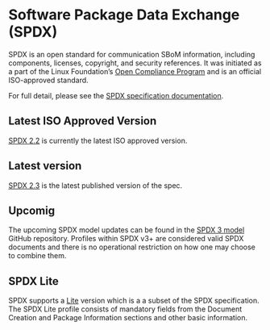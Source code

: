 #  Software Package Data Exchange (SPDX)

SPDX is an open standard for communication SBoM information, including components, licenses, copyright, and security references. It was initiated as a part of the Linux Foundation’s [Open Compliance Program](https://compliance.linuxfoundation.org) and is an official ISO-approved standard.

For full detail, please see the [SPDX specification documentation](https://spdx.dev).

## Latest ISO Approved Version

[SPDX 2.2](https://spdx.github.io/spdx-spec/v2.2.2/) is currently the latest ISO approved version.

## Latest version

[SPDX 2.3](https://spdx.github.io/spdx-spec/v2.3/) is the latest published version of the spec.

## Upcomig

The upcoming SPDX model updates can be found in the [SPDX 3 model](https://github.com/spdx/spdx-3-model) GitHub repository.
Profiles within SPDX v3+ are considered valid SPDX documents and there is no operational restriction on how one may choose to combine them.

## SPDX Lite

SPDX supports a [Lite](https://spdx.github.io/spdx-spec/v2.3/SPDX-Lite/) version which is a a subset of the SPDX specification. The SPDX Lite profile consists of mandatory fields from the Document Creation and Package Information sections and other basic information.